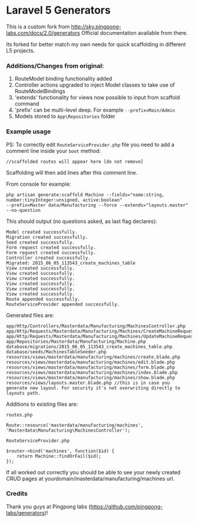 Laravel 5 Generators
==============

This is a custom fork from http://sky.pingpong-labs.com/docs/2.0/generators
Official documentation available from there.

Its forked for better match my own needs for quick scaffolding in different L5 projects.

### Additions/Changes from original:

1. RouteModel binding functionality added
2. Controller actions upgraded to inject Model classes to take use of RouteModelBindings
3. 'extends' functionality for views now possible to input from scaffold command
4. 'prefix' can be multi-level deep. For example `--prefix=Main/Admin`
5. Models stored to `App\Repositories` folder


### Example usage

PS: To correctly edit `RouteServiceProvider.php` file you need to add a comment line inside your `boot` method:
```
//scaffolded routes will appear here [do not remove]
```
Scaffolding will then add lines after this comment line.


From console for example:
```
php artisan generate:scaffold Machine --fields="name:string, number:tinyInteger:unsigned, active:boolean"
--prefix=Master data/Manufacturing --force --extends="layouts.master" --no-question
```

This should output (no questions asked, as last flag declares):
```
Model created successfully.
Migration created successfully.
Seed created successfully.
Form request created successfully.
Form request created successfully.
Controller created successfully.
Migrated: 2015_06_05_113543_create_machines_table
View created successfully.
View created successfully.
View created successfully.
View created successfully.
View created successfully.
View created successfully.
Route appended successfully.
RouteServiceProvider appended successfully.
```


Generated files are:
```
app/Http/Controllers/Masterdata/Manufacturing/MachinesController.php
app/Http/Requests/Masterdata/Manufacturing/Machines/CreateMachineRequest.php
app/Http/Requests/Masterdata/Manufacturing/Machines/UpdateMachineRequest.php
app/Repositories/Masterdata/Manufacturing/Machine.php
database/migrations/2015_06_05_113543_create_machines_table.php
database/seeds/MachinesTableSeeder.php
resources/views/masterdata/manufacturing/machines/create.blade.php
resources/views/masterdata/manufacturing/machines/edit.blade.php
resources/views/masterdata/manufacturing/machines/form.blade.php
resources/views/masterdata/manufacturing/machines/index.blade.php
resources/views/masterdata/manufacturing/machines/show.blade.php
resources/views/layouts.master.blade.php //this is in case you generate new layout. For security it's not overwriting directly to layouts path.
```

Additions to existing files are:
```
routes.php

Route::resource('masterdata/manufacturing/machines', 'Masterdata\Manufacturing\MachinesController');
```

```
RouteServiceProvider.php

$router->bind('machines', function($id) {
    return Machine::findOrFail($id);
});
```

If all worked out correctly you should be able to see your newly created CRUD pages at yourdomain/masterdata/manufacturing/machines url.


### Credits
Thank you guys at Pingpong labs (https://github.com/pingpong-labs/generators)!